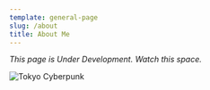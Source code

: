 ```yaml
---
template: general-page
slug: /about
title: About Me
---
```

*This page is Under Development. Watch this space.* 

![Tokyo Cyberpunk](/assets/171027.jpg "Tokyo Cyberpunk")